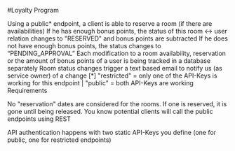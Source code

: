 #Loyalty Program

 Using a public* endpoint, a client is able to reserve a room (if there are availabilities)
If he has enough bonus points, the status of this room <-> user relation changes to "RESERVED" and bonus points are subtracted
If he does not have enough bonus points, the status changes to “PENDING_APPROVAL”
Each modification to a room availability, reservation or the amount of bonus points of a user is being tracked in a database separately
Room status changes trigger a text based email to notify us (as service owner) of a change
[*] "restricted" = only one of the API-Keys is working for this endpoint | "public" = both API-Keys are working
Requirements

No "reservation" dates are considered for the rooms. If one is reserved, it is gone until being released. You know potential clients will call the public endpoints using REST

API authentication happens with two static API-Keys you define (one for public, one for restricted endpoints)

